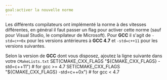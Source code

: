 ```yaml
---
goal:activer la nouvelle norme
---
```

Les différents compilateurs ont implémenté la norme à des vitesses différentes, en général il faut passer un flag pour activer cette norme (sauf pour Visual Studio, le compilateur de Microsoft).
Pour **GCC** il s'agit de `-std=c++0x` pour les versions antérieures à **GCC 4.7** et `-std=c++11` pour les versions suivantes.

Selon la version de **GCC** dont vous disposez, ajoutez la ligne suivante dans votre `CMakeLists.txt`
    SET(CMAKE_CXX_FLAGS "${CMAKE_CXX_FLAGS} -std=c++11") # for gcc >= 4.7
    SET(CMAKE_CXX_FLAGS "${CMAKE_CXX_FLAGS} -std=c++0x") # for gcc < 4.7
